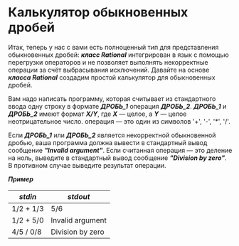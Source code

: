 Калькулятор обыкновенных дробей<a name="TOP"></a>
===================

Итак, теперь у нас с вами есть полноценный тип для представления  обыкновенных дробей: ***класс Rational*** интегрирован в язык с помощью  перегрузки операторов и не позволяет выполнять некорректные операции за  счёт выбрасывания исключений. Давайте на основе ***класса Rational*** создадим  простой калькулятор для обыкновенных дробей.

Вам надо написать программу, которая считывает из стандартного ввода одну строку в формате ***ДРОБЬ_1*** операция ***ДРОБЬ_2***.  ***ДРОБЬ_1*** и ***ДРОБЬ_2*** имеют формат ***X/Y***, где ***X*** — целое, а ***Y*** — целое неотрицательное число. операция — это один из символов '+', '-', '*', '/'.

Если ***ДРОБЬ_1*** или ***ДРОБЬ_2*** является  некорректной обыкновенной дробью, ваша программа должна вывести в  стандартный вывод сообщение ***"Invalid argument"***. Если считанная операция — это деление на ноль,  выведите в стандартный вывод сообщение  ***"Division by zero"***. В противном случае выведите результат операции.

***Пример***

***stdin***   | ***stdout***
------------- | -------------
1/2 + 1/3 | 5/6
1/2 + 5/0 | Invalid argument
4/5 / 0/8 | Division by zero
